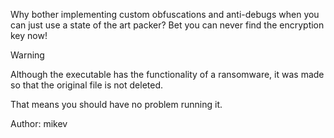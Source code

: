 Why bother implementing custom obfuscations and anti-debugs when you can just use a state of the art packer?
Bet you can never find the encryption key now!

Warning

Although the executable has the functionality of a ransomware, it was made so that the original file is not deleted.

That means you should have no problem running it.

Author: mikev
